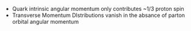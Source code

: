  - Quark intrinsic angular momentum only contributes ~1/3 proton spin
 - Transverse Momentum DIstributions vanish in the absance of parton orbital angular momentum